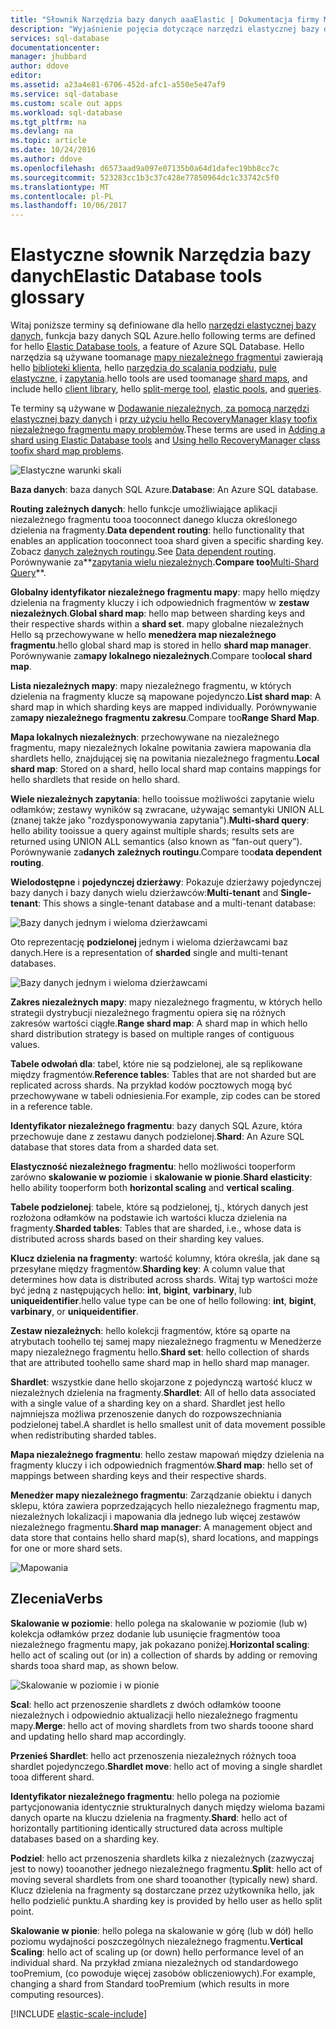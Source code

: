 ```yaml
---
title: "Słownik Narzędzia bazy danych aaaElastic | Dokumentacja firmy Microsoft"
description: "Wyjaśnienie pojęcia dotyczące narzędzi elastycznej bazy danych"
services: sql-database
documentationcenter: 
manager: jhubbard
author: ddove
editor: 
ms.assetid: a23a4e81-6706-452d-afc1-a550e5e47af9
ms.service: sql-database
ms.custom: scale out apps
ms.workload: sql-database
ms.tgt_pltfrm: na
ms.devlang: na
ms.topic: article
ms.date: 10/24/2016
ms.author: ddove
ms.openlocfilehash: d6573aad9a097e07135b0a64d1dafec19bb8cc7c
ms.sourcegitcommit: 523283cc1b3c37c428e77850964dc1c33742c5f0
ms.translationtype: MT
ms.contentlocale: pl-PL
ms.lasthandoff: 10/06/2017
---
```

# <a name="elastic-database-tools-glossary"></a><span data-ttu-id="5a068-103">Elastyczne słownik Narzędzia bazy danych</span><span class="sxs-lookup"><span data-stu-id="5a068-103">Elastic Database tools glossary</span></span>
<span data-ttu-id="5a068-104">Witaj poniższe terminy są definiowane dla hello [narzędzi elastycznej bazy danych](sql-database-elastic-scale-introduction.md), funkcja bazy danych SQL Azure.</span><span class="sxs-lookup"><span data-stu-id="5a068-104">hello following terms are defined for hello [Elastic Database tools](sql-database-elastic-scale-introduction.md), a feature of Azure SQL Database.</span></span> <span data-ttu-id="5a068-105">Hello narzędzia są używane toomanage [mapy niezależnego fragmentu](sql-database-elastic-scale-shard-map-management.md)i zawierają hello [biblioteki klienta](sql-database-elastic-database-client-library.md), hello [narzędzia do scalania podziału](sql-database-elastic-scale-overview-split-and-merge.md), [pule elastyczne](sql-database-elastic-pool.md), i [zapytania](sql-database-elastic-query-overview.md).</span><span class="sxs-lookup"><span data-stu-id="5a068-105">hello tools are used toomanage [shard maps](sql-database-elastic-scale-shard-map-management.md), and include hello [client library](sql-database-elastic-database-client-library.md), hello [split-merge tool](sql-database-elastic-scale-overview-split-and-merge.md), [elastic pools](sql-database-elastic-pool.md), and [queries](sql-database-elastic-query-overview.md).</span></span> 

<span data-ttu-id="5a068-106">Te terminy są używane w [Dodawanie niezależnych, za pomocą narzędzi elastycznej bazy danych](sql-database-elastic-scale-add-a-shard.md) i [przy użyciu hello RecoveryManager klasy toofix niezależnego fragmentu mapy problemów](sql-database-elastic-database-recovery-manager.md).</span><span class="sxs-lookup"><span data-stu-id="5a068-106">These terms are used in [Adding a shard using Elastic Database tools](sql-database-elastic-scale-add-a-shard.md) and [Using hello RecoveryManager class toofix shard map problems](sql-database-elastic-database-recovery-manager.md).</span></span>

![Elastyczne warunki skali][1]

<span data-ttu-id="5a068-108">**Baza danych**: baza danych SQL Azure.</span><span class="sxs-lookup"><span data-stu-id="5a068-108">**Database**: An Azure SQL database.</span></span> 

<span data-ttu-id="5a068-109">**Routing zależnych danych**: hello funkcje umożliwiające aplikacji niezależnego fragmentu tooa tooconnect danego klucza określonego dzielenia na fragmenty.</span><span class="sxs-lookup"><span data-stu-id="5a068-109">**Data dependent routing**: hello functionality that enables an application tooconnect tooa shard given a specific sharding key.</span></span> <span data-ttu-id="5a068-110">Zobacz [danych zależnych routingu](sql-database-elastic-scale-data-dependent-routing.md).</span><span class="sxs-lookup"><span data-stu-id="5a068-110">See [Data dependent routing](sql-database-elastic-scale-data-dependent-routing.md).</span></span> <span data-ttu-id="5a068-111">Porównywanie za**[zapytania wielu niezależnych](sql-database-elastic-scale-multishard-querying.md)**.</span><span class="sxs-lookup"><span data-stu-id="5a068-111">Compare too**[Multi-Shard Query](sql-database-elastic-scale-multishard-querying.md)**.</span></span>

<span data-ttu-id="5a068-112">**Globalny identyfikator niezależnego fragmentu mapy**: mapy hello między dzielenia na fragmenty kluczy i ich odpowiednich fragmentów w **zestaw niezależnych**.</span><span class="sxs-lookup"><span data-stu-id="5a068-112">**Global shard map**: hello map between sharding keys and their respective shards within a **shard set**.</span></span> <span data-ttu-id="5a068-113">mapy globalne niezależnych Hello są przechowywane w hello **menedżera map niezależnego fragmentu**.</span><span class="sxs-lookup"><span data-stu-id="5a068-113">hello global shard map is stored in hello **shard map manager**.</span></span> <span data-ttu-id="5a068-114">Porównywanie za**mapy lokalnego niezależnych**.</span><span class="sxs-lookup"><span data-stu-id="5a068-114">Compare too**local shard map**.</span></span>

<span data-ttu-id="5a068-115">**Lista niezależnych mapy**: mapy niezależnego fragmentu, w których dzielenia na fragmenty klucze są mapowane pojedynczo.</span><span class="sxs-lookup"><span data-stu-id="5a068-115">**List shard map**: A shard map in which sharding keys are mapped individually.</span></span> <span data-ttu-id="5a068-116">Porównywanie za**mapy niezależnego fragmentu zakresu**.</span><span class="sxs-lookup"><span data-stu-id="5a068-116">Compare too**Range Shard Map**.</span></span>   

<span data-ttu-id="5a068-117">**Mapa lokalnych niezależnych**: przechowywane na niezależnego fragmentu, mapy niezależnych lokalne powitania zawiera mapowania dla shardlets hello, znajdującej się na powitania niezależnego fragmentu.</span><span class="sxs-lookup"><span data-stu-id="5a068-117">**Local shard map**: Stored on a shard, hello local shard map contains mappings for hello shardlets that reside on hello shard.</span></span>

<span data-ttu-id="5a068-118">**Wiele niezależnych zapytania**: hello tooissue możliwości zapytanie wielu odłamków; zestawy wyników są zwracane, używając semantyki UNION ALL (znanej także jako "rozdysponowywania zapytania").</span><span class="sxs-lookup"><span data-stu-id="5a068-118">**Multi-shard query**: hello ability tooissue a query against multiple shards; results sets are returned using UNION ALL semantics (also known as “fan-out query”).</span></span> <span data-ttu-id="5a068-119">Porównywanie za**danych zależnych routingu**.</span><span class="sxs-lookup"><span data-stu-id="5a068-119">Compare too**data dependent routing**.</span></span>

<span data-ttu-id="5a068-120">**Wielodostępne** i **pojedynczej dzierżawy**: Pokazuje dzierżawy pojedynczej bazy danych i bazy danych wielu dzierżawców:</span><span class="sxs-lookup"><span data-stu-id="5a068-120">**Multi-tenant** and **Single-tenant**: This shows a single-tenant database and a multi-tenant database:</span></span>

![Bazy danych jednym i wieloma dzierżawcami](./media/sql-database-elastic-scale-glossary/multi-single-simple.png)

<span data-ttu-id="5a068-122">Oto reprezentację **podzielonej** jednym i wieloma dzierżawcami baz danych.</span><span class="sxs-lookup"><span data-stu-id="5a068-122">Here is a representation of **sharded** single and multi-tenant databases.</span></span> 

![Bazy danych jednym i wieloma dzierżawcami](./media/sql-database-elastic-scale-glossary/shards-single-multi.png)

<span data-ttu-id="5a068-124">**Zakres niezależnych mapy**: mapy niezależnego fragmentu, w których hello strategii dystrybucji niezależnego fragmentu opiera się na różnych zakresów wartości ciągłe.</span><span class="sxs-lookup"><span data-stu-id="5a068-124">**Range shard map**: A shard map in which hello shard distribution strategy is based on multiple ranges of contiguous values.</span></span> 

<span data-ttu-id="5a068-125">**Tabele odwołań dla**: tabel, które nie są podzielonej, ale są replikowane między fragmentów.</span><span class="sxs-lookup"><span data-stu-id="5a068-125">**Reference tables**: Tables that are not sharded but are replicated across shards.</span></span> <span data-ttu-id="5a068-126">Na przykład kodów pocztowych mogą być przechowywane w tabeli odniesienia.</span><span class="sxs-lookup"><span data-stu-id="5a068-126">For example, zip codes can be stored in a reference table.</span></span> 

<span data-ttu-id="5a068-127">**Identyfikator niezależnego fragmentu**: bazy danych SQL Azure, która przechowuje dane z zestawu danych podzielonej.</span><span class="sxs-lookup"><span data-stu-id="5a068-127">**Shard**: An Azure SQL database that stores data from a sharded data set.</span></span> 

<span data-ttu-id="5a068-128">**Elastyczność niezależnego fragmentu**: hello możliwości tooperform zarówno **skalowanie w poziomie** i **skalowanie w pionie**.</span><span class="sxs-lookup"><span data-stu-id="5a068-128">**Shard elasticity**: hello ability tooperform both **horizontal scaling** and **vertical scaling**.</span></span>

<span data-ttu-id="5a068-129">**Tabele podzielonej**: tabele, które są podzielonej, tj., których danych jest rozłożona odłamków na podstawie ich wartości klucza dzielenia na fragmenty.</span><span class="sxs-lookup"><span data-stu-id="5a068-129">**Sharded tables**: Tables that are sharded, i.e., whose data is distributed across shards based on their sharding key values.</span></span> 

<span data-ttu-id="5a068-130">**Klucz dzielenia na fragmenty**: wartość kolumny, która określa, jak dane są przesyłane między fragmentów.</span><span class="sxs-lookup"><span data-stu-id="5a068-130">**Sharding key**: A column value that determines how data is distributed across shards.</span></span> <span data-ttu-id="5a068-131">Witaj typ wartości może być jedną z następujących hello: **int**, **bigint**, **varbinary**, lub **uniqueidentifier**.</span><span class="sxs-lookup"><span data-stu-id="5a068-131">hello value type can be one of hello following: **int**, **bigint**, **varbinary**, or **uniqueidentifier**.</span></span> 

<span data-ttu-id="5a068-132">**Zestaw niezależnych**: hello kolekcji fragmentów, które są oparte na atrybutach toohello tej samej mapy niezależnego fragmentu w Menedżerze mapy niezależnego fragmentu hello.</span><span class="sxs-lookup"><span data-stu-id="5a068-132">**Shard set**: hello collection of shards that are attributed toohello same shard map in hello shard map manager.</span></span>  

<span data-ttu-id="5a068-133">**Shardlet**: wszystkie dane hello skojarzone z pojedynczą wartość klucz w niezależnych dzielenia na fragmenty.</span><span class="sxs-lookup"><span data-stu-id="5a068-133">**Shardlet**: All of hello data associated with a single value of a sharding key on a shard.</span></span> <span data-ttu-id="5a068-134">Shardlet jest hello najmniejsza możliwa przenoszenie danych do rozpowszechniania podzielonej tabel.</span><span class="sxs-lookup"><span data-stu-id="5a068-134">A shardlet is hello smallest unit of data movement possible when redistributing sharded tables.</span></span> 

<span data-ttu-id="5a068-135">**Mapa niezależnego fragmentu**: hello zestaw mapowań między dzielenia na fragmenty kluczy i ich odpowiednich fragmentów.</span><span class="sxs-lookup"><span data-stu-id="5a068-135">**Shard map**: hello set of mappings between sharding keys and their respective shards.</span></span>

<span data-ttu-id="5a068-136">**Menedżer mapy niezależnego fragmentu**: Zarządzanie obiektu i danych sklepu, która zawiera poprzedzających hello niezależnego fragmentu map, niezależnych lokalizacji i mapowania dla jednego lub więcej zestawów niezależnego fragmentu.</span><span class="sxs-lookup"><span data-stu-id="5a068-136">**Shard map manager**: A management object and data store that contains hello shard map(s), shard locations, and mappings for one or more shard sets.</span></span>

![Mapowania][2]

## <a name="verbs"></a><span data-ttu-id="5a068-138">Zlecenia</span><span class="sxs-lookup"><span data-stu-id="5a068-138">Verbs</span></span>
<span data-ttu-id="5a068-139">**Skalowanie w poziomie**: hello polega na skalowanie w poziomie (lub w) kolekcja odłamków przez dodanie lub usunięcie fragmentów tooa niezależnego fragmentu mapy, jak pokazano poniżej.</span><span class="sxs-lookup"><span data-stu-id="5a068-139">**Horizontal scaling**: hello act of scaling out (or in) a collection of shards by adding or removing shards tooa shard map, as shown below.</span></span>

![Skalowanie w poziomie i w pionie][3]

<span data-ttu-id="5a068-141">**Scal**: hello act przenoszenie shardlets z dwóch odłamków tooone niezależnych i odpowiednio aktualizacji hello niezależnego fragmentu mapy.</span><span class="sxs-lookup"><span data-stu-id="5a068-141">**Merge**: hello act of moving shardlets from two shards tooone shard and updating hello shard map accordingly.</span></span>

<span data-ttu-id="5a068-142">**Przenieś Shardlet**: hello act przenoszenia niezależnych różnych tooa shardlet pojedynczego.</span><span class="sxs-lookup"><span data-stu-id="5a068-142">**Shardlet move**: hello act of moving a single shardlet tooa different shard.</span></span> 

<span data-ttu-id="5a068-143">**Identyfikator niezależnego fragmentu**: hello polega na poziomie partycjonowania identycznie strukturalnych danych między wieloma bazami danych oparte na kluczu dzielenia na fragmenty.</span><span class="sxs-lookup"><span data-stu-id="5a068-143">**Shard**: hello act of horizontally partitioning identically structured data across multiple databases based on a sharding key.</span></span>

<span data-ttu-id="5a068-144">**Podziel**: hello act przenoszenia shardlets kilka z niezależnych (zazwyczaj jest to nowy) tooanother jednego niezależnego fragmentu.</span><span class="sxs-lookup"><span data-stu-id="5a068-144">**Split**: hello act of moving several shardlets from one shard tooanother (typically new) shard.</span></span> <span data-ttu-id="5a068-145">Klucz dzielenia na fragmenty są dostarczane przez użytkownika hello, jak hello podzielić punktu.</span><span class="sxs-lookup"><span data-stu-id="5a068-145">A sharding key is provided by hello user as hello split point.</span></span>

<span data-ttu-id="5a068-146">**Skalowanie w pionie**: hello polega na skalowanie w górę (lub w dół) hello poziomu wydajności poszczególnych niezależnego fragmentu.</span><span class="sxs-lookup"><span data-stu-id="5a068-146">**Vertical Scaling**: hello act of scaling up (or down) hello performance level of an individual shard.</span></span> <span data-ttu-id="5a068-147">Na przykład zmiana niezależnych od standardowego tooPremium, (co powoduje więcej zasobów obliczeniowych).</span><span class="sxs-lookup"><span data-stu-id="5a068-147">For example, changing a shard from Standard tooPremium (which results in more computing resources).</span></span> 

[!INCLUDE [elastic-scale-include](../../includes/elastic-scale-include.md)]

<!--Image references-->
[1]: ./media/sql-database-elastic-scale-glossary/glossary.png
[2]: ./media/sql-database-elastic-scale-glossary/mappings.png
[3]: ./media/sql-database-elastic-scale-glossary/h_versus_vert.png

